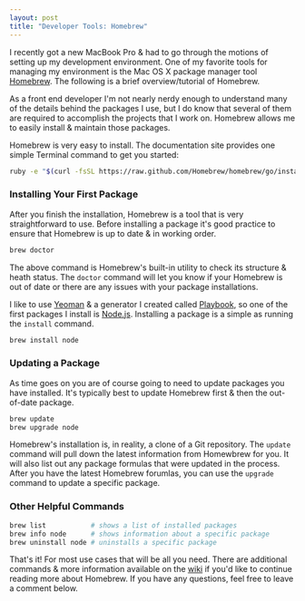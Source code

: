 ```yaml
---
layout: post
title: "Developer Tools: Homebrew"
---
```


I recently got a new MacBook Pro &amp; had to go through the motions of setting up my development environment. One of my favorite tools for managing my environment is the Mac OS X package manager tool [Homebrew](http://brew.sh/). The following is a brief overview/tutorial of Homebrew.

As a front end developer I'm not nearly nerdy enough to understand many of the details behind the packages I use, but I do know that several of them are required to accomplish the projects that I work on. Homebrew allows me to easily install &amp; maintain those packages.

Homebrew is very easy to install. The documentation site provides one simple Terminal command to get you started:

````bash
ruby -e "$(curl -fsSL https://raw.github.com/Homebrew/homebrew/go/install)"
````

### Installing Your First Package

After you finish the installation, Homebrew is a tool that is very straightforward to use. Before installing a package it's good practice to ensure that Homebrew is up to date &amp; in working order.

````bash
brew doctor
````

The above command is Homebrew's built-in utility to check its structure &amp; heath status. The `doctor` command will let you know if your Homebrew is out of date or there are any issues with your package installations.

I like to use [Yeoman](http://yeoman.io/) &amp; a generator I created called [Playbook](https://github.com/centresource/generator-playbook), so one of the first packages I install is [Node.js](http://nodejs.org/). Installing a package is a simple as running the `install` command.

````bash
brew install node
````

### Updating a Package

As time goes on you are of course going to need to update packages you have installed. It's typically best to update Homebrew first &amp; then the out-of-date package.

````bash
brew update
brew upgrade node
````

Homebrew's installation is, in reality, a clone of a Git repository. The `update` command will pull down the latest information from Homewbrew for you. It will also list out any package formulas that were updated in the process. After you have the latest Homebrew forumlas, you can use the `upgrade` command to update a specific package.

### Other Helpful Commands

````bash
brew list           # shows a list of installed packages
brew info node      # shows information about a specific package
brew uninstall node # uninstalls a specific package
````

That's it! For most use cases that will be all you need. There are additional commands &amp; more information available on the [wiki](https://github.com/Homebrew/homebrew/wiki) if you'd like to continue reading more about Homebrew. If you have any questions, feel free to leave a comment below.
